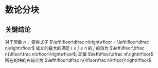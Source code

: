 # 数论分块
## 关键结论
对于常数 $n$ ，使得式子 $\left\lfloor\dfrac ni\right\rfloor = \left\lfloor\dfrac nj\right\rfloor$
成立的最大的满足 $i\leq j\leq n$ 的 $j$ 的值为 $\left\lfloor\dfrac n{\lfloor\frac ni\rfloor}\right\rfloor$, 即值 $\left\lfloor\dfrac ni\right\rfloor$ 所在的块的右端点为 $\left\lfloor\dfrac n{\lfloor\frac ni\rfloor}\right\rfloor$ 